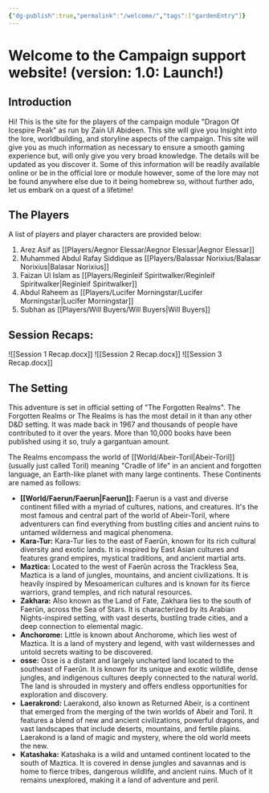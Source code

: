 ```yaml
---
{"dg-publish":true,"permalink":"/welcome/","tags":["gardenEntry"]}
---
```


# Welcome to the Campaign support website! (version: 1.0: Launch!)

## Introduction

Hi! This is the site for the players of the campaign module "Dragon Of Icespire Peak" as run by Zain Ul Abideen. This site will give you Insight into the lore, worldbuilding, and storyline aspects of the campaign. This site will give you as much information as necessary to ensure a smooth gaming experience but, will only give you very broad knowledge. The details will be updated as you discover it. Some of this information will be readily available online or be in the official lore or module however, some of the lore may not be found anywhere else due to it being homebrew so, without further ado, let us embark on a quest of a lifetime!


## The Players

A list of players and player characters are provided below:

1. Arez Asif as [[Players/Aegnor Elessar/Aegnor Elessar\|Aegnor Elessar]]
2. Muhammed Abdul Rafay Siddique as [[Players/Balassar Norixius/Balasar Norixius\|Balasar Norixius]]
3. Faizan Ul Islam as [[Players/Reginleif Spiritwalker/Reginleif Spiritwalker\|Reginleif Spiritwalker]]
4. Abdul Raheem as [[Players/Lucifer Morningstar/Lucifer Morningstar\|Lucifer Morningstar]]
5. Subhan as [[Players/Will Buyers/Will Buyers\|Will Buyers]]

## Session Recaps:

![[Session 1 Recap.docx]]
![[Session 2 Recap.docx]]
![[Session 3 Recap.docx]]

## The Setting

This adventure is set in official setting of "The Forgotten Realms". The Forgotten Realms or The Realms is has the most detail in it than any other D&D setting. It was made back in 1967 and thousands of people have contributed to it over the years. More than 10,000 books have been published using it so, truly a gargantuan amount. 

The Realms encompass the world of [[World/Abeir-Toril\|Abeir-Toril]] (usually just called Toril) meaning "Cradle of life" in an ancient and forgotten language, an Earth-like planet with many large continents. These Continents are named as follows:

- **[[World/Faerun/Faerun\|Faerun]]:** Faerun is a vast and diverse continent filled with a myriad of cultures, nations, and creatures. It's the most famous and central part of the world of Abeir-Toril, where adventurers can find everything from bustling cities and ancient ruins to untamed wilderness and magical phenomena.
- **Kara-Tur:** Kara-Tur lies to the east of Faerûn, known for its rich cultural diversity and exotic lands. It is inspired by East Asian cultures and features grand empires, mystical traditions, and ancient martial arts.
- **Maztica:** Located to the west of Faerûn across the Trackless Sea, Maztica is a land of jungles, mountains, and ancient civilizations. It is heavily inspired by Mesoamerican cultures and is known for its fierce warriors, grand temples, and rich natural resources.
- **Zakhara:** Also known as the Land of Fate, Zakhara lies to the south of Faerûn, across the Sea of Stars. It is characterized by its Arabian Nights-inspired setting, with vast deserts, bustling trade cities, and a deep connection to elemental magic.
- **Anchorome:** Little is known about Anchorome, which lies west of Maztica. It is a land of mystery and legend, with vast wildernesses and untold secrets waiting to be discovered.
- **osse:** Osse is a distant and largely uncharted land located to the southeast of Faerûn. It is known for its unique and exotic wildlife, dense jungles, and indigenous cultures deeply connected to the natural world. The land is shrouded in mystery and offers endless opportunities for exploration and discovery.
- **Laerakrond:** Laerakond, also known as Returned Abeir, is a continent that emerged from the merging of the twin worlds of Abeir and Toril. It features a blend of new and ancient civilizations, powerful dragons, and vast landscapes that include deserts, mountains, and fertile plains. Laerakond is a land of magic and mystery, where the old world meets the new.
- **Katashaka:** Katashaka is a wild and untamed continent located to the south of Maztica. It is covered in dense jungles and savannas and is home to fierce tribes, dangerous wildlife, and ancient ruins. Much of it remains unexplored, making it a land of adventure and peril.
 


